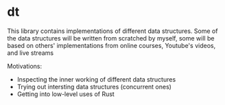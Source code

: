 # dt

This library contains implementations of different data structures. Some of the
data structures will be written from scratched by myself, some will be based on
others' implementations from online courses, Youtube's videos, and live streams 

Motivations:
+ Inspecting the inner working of different data structures
+ Trying out intersting data structures (concurrent ones)
+ Getting into low-level uses of Rust
